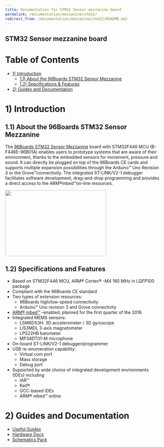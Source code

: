 ```yaml
---
title: Documentation for STM32 Sensor mezzanine board
permalink: /documentation/mezzanine/stm32/
redirect_from: /documentation/mezzanine/stm32/README.md/
---
```

## STM32 Sensor mezzanine board

# Table of Contents
- [1) Introduction](#1-introduction)
  - [1.1) About the 96Boards STM32 Sensor Mezzanine](#11-about-the-96boards-stm32-sensor-mezzanine)
  - [1.2) Specifications & Features](#12-specifications-and-features)
- [2) Guides and Documentation](#2-guides-and-documentation)

# 1) Introduction
## 1.1) About the 96Boards STM32 Sensor Mezzanine

The [96Boards STM32 Sensor Mezzanine](https://www.96boards.org/product/stm32/) board with STM32F446 MCU (B-F446E-96B01A) enables users to prototype systems that are aware of their environment, thanks to the embedded sensors for movement, pressure and sound. It can directly be plugged on top of the 96Boards CE cards and supports multiple expansion possibilities through the Arduino™ Uno Revision 3 or the Grove™connectivity. The integrated ST-LINK/V2-1 debugger facilitates software development, drag-and-drop programming and provides a direct access to the ARM®mbed™on-line resources.


<img src="https://www.96boards.org/product/mezzanine/stm32/images/STM32_Front.png?raw=true" data-canonical-src="https://www.96boards.org/product/mezzanine/stm32/images/STM32_Front.png?raw=true" width="330" height="215" />

## 1.2) Specifications and Features
- Based on STM32F446 MCU, ARM® Cortex® -M4 180 MHz in LQFP100 package
- Compliant with the 96Boards CE standard
- Two types of extension resources:
  - 96Boards high/low-speed connectivity
  - Arduino™ Uno revision 3 and Grove connectivity
- [ARM® mbed™](http://mbed.org) -enabled, planned for the first quarter of the 2016
- Integrated MEMS sensors:
  - LSM6DS3H: 3D accelerometer / 3D gyroscope
  - LIS3MDL 3-axis magnetometer
  - LPS22HB barometer
  - MP34DT01-M microphone
- On-board ST-LINK/V2-1 debugger/programmer
- USB re-enumeration capability:
  - Virtual com port
  - Mass storage
  - Debug port
- Supported by wide choice of integrated development environments (IDEs) including
  - IAR™
  - Keil®
  - GCC-based IDEs
  - ARM® mbed™ online

# 2) Guides and Documentation
  - [Useful Guides](guides/)
  - [Hardware Docs](files/)
  - [Schematics Pack](http://www.st.com/resource/en/schematic_pack/b-f446e-96b01a_sch.zip)

